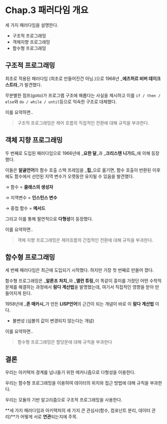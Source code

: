 # Chap.3 패러다임 개요

세 가지 패러다임을 설명한다.

* 구조적 프로그래밍
* 객체지향 프로그래밍
* 함수형 프로그래밍

## 구조적 프로그래밍

최초로 적용된 패러다임 \(최초로 만들어진건 아님.\)으로 1968년 _**에츠허르 비버 데이크스트라**_가 발견했다.

무분별한 점프\(goto\)가 프로그램 구조에 해롭다는 사실을 제시하고 이를 `if / then / else`와 `do / while / until`등으로 익숙한 구조로 대체했다.

이를 요약하면..

> 구조적 프로그래밍은 제어 흐름의 직접적인 전환에 대해 규칙을 부과한다.

## 객체 지향 프로그래밍

두 번째로 도입된 패러다임으로 1966년에 _**요한 달**_과 _**크리스텐 니가드**_에 의해 등장했다.

이들은 **알골언어**의 함수 호출 스택 프레임을 _**힙**_으로 옮기면, 함수 호출이 반환된 이후에도 함수에서 선언된 지역 변수가 오랫동안 유지될 수 있음을 발견했다.

→ 함수 = **클래스의 생성자**

→ 지역변수 = **인스턴스 변수**

→ 중첩 함수 = **메서드**

그리고 이를 통해 필연적으로 **다형성**이 등장했다.

이를 요약하면..

> 객체 지향 프로그래밍은 제어흐름의 간접적인 전환에 대해 규칙을 부과한다.

## 함수형 프로그래밍

세 번째 패러다임은 최근에 도입되기 시작했다. 하지만 가장 첫 번째로 만들어 졌다.

함수형 프로그래밍은 _**알론조 처치**_와 _**앨런 튜링**_이 똑같이 흥미를 가졌던 어떤 수학적 문제를 해결하는 과정에서 **람다 계산법**을 발명했는데, 여기서 직접적인 영향을 받아 만들어지게 된다.

1958년에 _**존 매카시**_가 만든 **LISP언어**의 근간이 되는 개념이 바로 이 **람다 계산법** 이다.

* 불변성 \(심볼의 값이 변경되지 않는다는 개념\)

이를 요약하면..

> 함수형 프로그래밍은 할당문에 대해 규칙을 부과한다

## 결론

우리는 아키택처 경계를 넘나들기 위한 메커니즘으로 다형성을 이용한다.

우리는 함수형 프로그래밍을 이용하여 데이터의 위치와 접근 방법에 대해 규칙을 부과한다.

우리는 모듈의 기반 알고리즘으로 구조적 프로그래밍을 사용한다.

**세 가지 패러다임과 아키택처의 세 가지 큰 관심사\(함수, 컴포넌트 분리, 데이터 관리\)**가 어떻게 서로 **연관**되는지에 주목.

